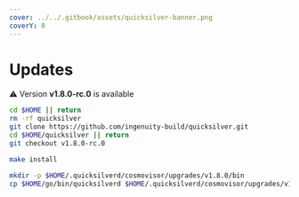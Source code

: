 ```yaml
---
cover: ../../.gitbook/assets/quicksilver-banner.png
coverY: 0
---
```


# Updates

⚠️ Version **v1.8.0-rc.0** is available

```bash
cd $HOME || return
rm -rf quicksilver
git clone https://github.com/ingenuity-build/quicksilver.git
cd $HOME/quicksilver || return
git checkout v1.8.0-rc.0

make install

mkdir -p $HOME/.quicksilverd/cosmovisor/upgrades/v1.8.0/bin
cp $HOME/go/bin/quicksilverd $HOME/.quicksilverd/cosmovisor/upgrades/v1.8.0/bin/
```
